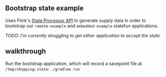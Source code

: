 Bootstrap state example
-----------------------

Uses Flink's [State Processor API](https://ci.apache.org/projects/flink/flink-docs-release-1.11/dev/libs/state_processor_api.html) to generate _supply_ data in order to bootstrap our `remote-example` and `embedded-example` statefun applications.

_TODO: I'm currently struggling to get either application to accept the state._

## walkthrough

Run the bootstrap application, which will record a savepoint file at `/tmp/shopping.state`: `./gradlew run`
